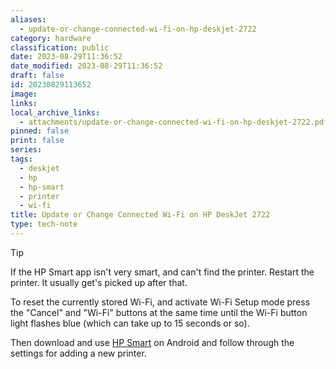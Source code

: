 ```yaml
---
aliases:
  - update-or-change-connected-wi-fi-on-hp-deskjet-2722
category: hardware
classification: public
date: 2023-08-29T11:36:52
date_modified: 2023-08-29T11:36:52
draft: false
id: 20230829113652
image: 
links: 
local_archive_links:
  - attachments/update-or-change-connected-wi-fi-on-hp-deskjet-2722.pdf
pinned: false
print: false
series: 
tags:
  - deskjet
  - hp
  - hp-smart
  - printer
  - wi-fi
title: Update or Change Connected Wi-Fi on HP DeskJet 2722
type: tech-note
---
```


> [!tip]
> If the HP Smart app isn't very smart, and can't find the printer. Restart the printer. It usually get's picked up after that.

To reset the currently stored Wi-Fi, and activate Wi-Fi Setup mode press the "Cancel" and "Wi-Fi" buttons at the same time until the Wi-Fi button light flashes blue (which can take up to 15 seconds or so).

Then download and use [HP Smart](https://play.google.com/store/apps/details?id=com.hp.printercontrol) on Android and follow through the settings for adding a new printer.